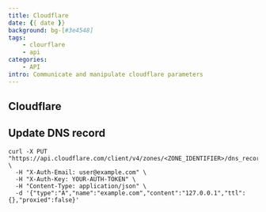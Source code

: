 ```yaml
---
title: Cloudflare
date: {{ date }}
background: bg-[#3e4548]
tags:
    - clourflare
    - api
categories:
    - API
intro: Communicate and manipulate cloudflare parameters
---
```



Cloudflare
----------

## Update DNS record
```shell script {.wrap}
curl -X PUT "https://api.cloudflare.com/client/v4/zones/<ZONE_IDENTIFIER>/dns_records/<RECORD_ID>" \
  -H "X-Auth-Email: user@example.com" \
  -H "X-Auth-Key: YOUR-AUTH-TOKEN" \
  -H "Content-Type: application/json" \
  -d '{"type":"A","name":"example.com","content":"127.0.0.1","ttl":{},"proxied":false}'
```
